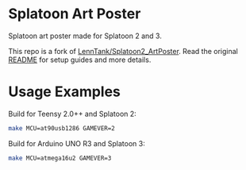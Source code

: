 # Splatoon Art Poster

Splatoon art poster made for Splatoon 2 and 3.

This repo is a fork of [LennTank/Splatoon2_ArtPoster](https://github.com/LennTank/Splatoon2_ArtPoster).
Read the original [README](README_ORIGINAL.md) for setup guides and more details.

# Usage Examples

Build for Teensy 2.0++ and Splatoon 2:

```bash
make MCU=at90usb1286 GAMEVER=2
```

Build for Arduino UNO R3 and Splatoon 3:

```bash
make MCU=atmega16u2 GAMEVER=3
```
